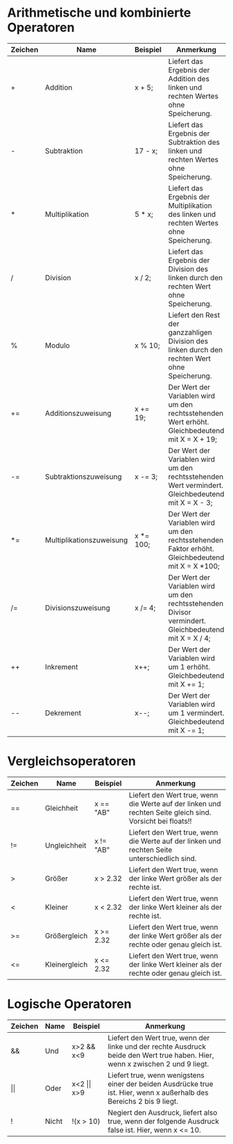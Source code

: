 # Arithmetische und kombinierte Operatoren

Zeichen|Name|Beispiel|Anmerkung  
-|-|-|-  
+|Addition|x + 5;|Liefert das Ergebnis der Addition des linken und rechten Wertes ohne Speicherung.  
-|Subtraktion|17 - x;|Liefert das Ergebnis der Subtraktion des linken und rechten Wertes ohne Speicherung.  
*|Multiplikation|5 * x;|Liefert das Ergebnis der Multiplikation des linken und rechten Wertes ohne Speicherung.  
/|Division|x / 2;|Liefert das Ergebnis der Division des linken durch den rechten Wert ohne Speicherung.
%|Modulo|x % 10;|Liefert den Rest der ganzzahligen Division des linken durch den rechten Wert ohne Speicherung.
+=|Additionszuweisung|x += 19;|Der Wert der Variablen wird um den rechtsstehenden Wert erhöht. Gleichbedeutend mit X = X + 19;
-=|Subtraktionszuweisung|x -= 3;|Der Wert der Variablen wird um den rechtsstehenden Wert vermindert. Gleichbedeutend mit X = X - 3;
*=|Multiplikationszuweisung|x *= 100;|Der Wert der Variablen wird um den rechtsstehenden Faktor erhöht. Gleichbedeutend mit X = X *100;
/=|Divisionszuweisung|x /= 4;|Der Wert der Variablen wird um den rechtsstehenden  Divisor vermindert. Gleichbedeutend mit X = X / 4;
++|Inkrement|x++;|Der Wert der Variablen wird um 1 erhöht. Gleichbedeutend mit X += 1;
--|Dekrement|x--;|Der Wert der Variablen wird um 1 vermindert. Gleichbedeutend mit X -= 1;

# Vergleichsoperatoren
Zeichen|Name|Beispiel|Anmerkung
-|-|-|-
==|Gleichheit|x == "AB"|Liefert den Wert true, wenn die Werte auf der linken und rechten Seite gleich sind. Vorsicht bei floats!!
!=|Ungleichheit|x != "AB"|Liefert den Wert true, wenn die Werte auf der linken und rechten Seite unterschiedlich sind.
>|Größer|x > 2.32|Liefert den Wert true, wenn der linke Wert größer als der rechte ist.
<|Kleiner|x < 2.32|Liefert den Wert true, wenn der linke Wert kleiner als der rechte ist.
>=|Größergleich|x >= 2.32|Liefert den Wert true, wenn der linke Wert größer als der rechte oder genau gleich ist.
<=|Kleinergleich|x <= 2.32|Liefert den Wert true, wenn der linke Wert kleiner als der rechte oder genau gleich ist.
# Logische Operatoren
Zeichen|Name|Beispiel|Anmerkung
-|-|-|-
&&|Und|x>2 && x<9|Liefert den Wert true, wenn der linke und der rechte Ausdruck beide den Wert true haben. Hier, wenn x zwischen 2 und 9 liegt.
\|\||Oder|x<2 \|\| x>9|Liefert true, wenn wenigstens einer der beiden Ausdrücke true ist. Hier, wenn x außerhalb des Bereichs 2 bis 9 liegt.
!|Nicht|!(x > 10)|Negiert den Ausdruck, liefert also true, wenn der folgende Ausdruck false ist. Hier, wenn x <= 10.
